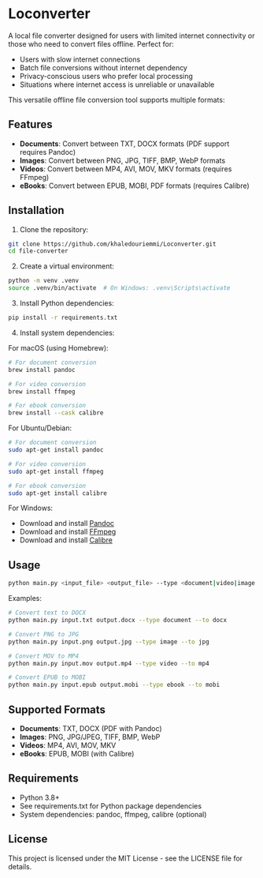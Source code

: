 # Loconverter

A local file converter designed for users with limited internet connectivity or those who need to convert files offline. Perfect for:
- Users with slow internet connections
- Batch file conversions without internet dependency
- Privacy-conscious users who prefer local processing
- Situations where internet access is unreliable or unavailable

This versatile offline file conversion tool supports multiple formats:

## Features

- **Documents**: Convert between TXT, DOCX formats (PDF support requires Pandoc)
- **Images**: Convert between PNG, JPG, TIFF, BMP, WebP formats
- **Videos**: Convert between MP4, AVI, MOV, MKV formats (requires FFmpeg)
- **eBooks**: Convert between EPUB, MOBI, PDF formats (requires Calibre)

## Installation

1. Clone the repository:
```bash
git clone https://github.com/khaledouriemmi/Loconverter.git
cd file-converter
```

2. Create a virtual environment:
```bash
python -m venv .venv
source .venv/bin/activate  # On Windows: .venv\Scripts\activate
```

3. Install Python dependencies:
```bash
pip install -r requirements.txt
```

4. Install system dependencies:

For macOS (using Homebrew):
```bash
# For document conversion
brew install pandoc

# For video conversion
brew install ffmpeg

# For ebook conversion
brew install --cask calibre
```

For Ubuntu/Debian:
```bash
# For document conversion
sudo apt-get install pandoc

# For video conversion
sudo apt-get install ffmpeg

# For ebook conversion
sudo apt-get install calibre
```

For Windows:
- Download and install [Pandoc](https://pandoc.org/installing.html)
- Download and install [FFmpeg](https://ffmpeg.org/download.html)
- Download and install [Calibre](https://calibre-ebook.com/download)

## Usage

```bash
python main.py <input_file> <output_file> --type <document|video|image|ebook> --to <format>
```

Examples:
```bash
# Convert text to DOCX
python main.py input.txt output.docx --type document --to docx

# Convert PNG to JPG
python main.py input.png output.jpg --type image --to jpg

# Convert MOV to MP4
python main.py input.mov output.mp4 --type video --to mp4

# Convert EPUB to MOBI
python main.py input.epub output.mobi --type ebook --to mobi
```

## Supported Formats

- **Documents**: TXT, DOCX (PDF with Pandoc)
- **Images**: PNG, JPG/JPEG, TIFF, BMP, WebP
- **Videos**: MP4, AVI, MOV, MKV
- **eBooks**: EPUB, MOBI (with Calibre)

## Requirements

- Python 3.8+
- See requirements.txt for Python package dependencies
- System dependencies: pandoc, ffmpeg, calibre (optional)

## License

This project is licensed under the MIT License - see the LICENSE file for details.
